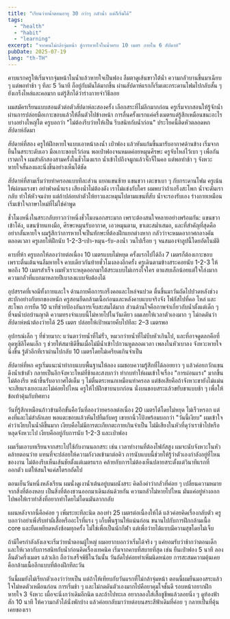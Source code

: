 ```yaml
---
title: "เรียนว่ายน้ำตอนอายุ 30 กว่าๆ กลัวน้ำ แต่ก็เริ่มได้"
tags:
  - "health"
  - "habit"
  - "learning"
excerpt: "จากคนไม่กล้าจุ่มหน้า สู่การหายใจในน้ำครบ 10 เมตร ภายใน 6 สัปดาห์"
pubDate: 2025-07-19
lang: "th-TH"
---
```


คาบแรกครูให้เริ่มจากจุ่มหน้าในน้ำแล้วหายใจเป็นฟอง ลืมตาดูเส้นขาวใต้น้ำ ความกลัวบานขึ้นมาเฉียบ ๆ แต่พอทำช้า ๆ ทีละ 5 วินาที ก็อยู่กับมันได้มากขึ้น ผ่านสัปดาห์แรกก็เริ่มเตะกระดานโฟมไปกลับสั้น ๆ ยังเกร็งไหล่และคอมาก แต่รู้สึกได้ว่าร่างกายจำวิธีลอย

ผมสมัครเรียนแบบสอนตัวต่อตัวสัปดาห์ละสองครั้ง เลือกสระที่ไม่ลึกมากก่อน ครูเริ่มจากสอนให้รู้จักน้ำ ผ่านการปล่อยมือเกาะขอบแล้วให้ลื่นตัวไปข้างหน้า การลื่นครั้งแรกแค่ครึ่งเมตรแต่รู้สึกเหมือนชนะอะไรบางอย่างใหญ่โต ครูบอกว่า "ไม่ต้องรีบว่ายให้เป็น รีบสนิทกับน้ำก่อน" ประโยคนี้ติดหัวตลอดหกสัปดาห์ถัดมา

สัปดาห์ที่สอง ครูให้ฝึกหายใจแบบเอาหน้าลงน้ำ เป่าฟอง แล้วหันแก้มขึ้นมารับอากาศด้านข้าง เริ่มจากยืนในสระระดับเอว มือเกาะขอบไว้ก่อน พอเป่าฟองจนหมดค่อยหมุนศีรษะ ครูจับไหล่ไว้เบา ๆ เพื่อกันเราตกใจ ผมสำลักสองสามครั้งในชั่วโมงแรก น้ำเข้าไปถึงจมูกแล้วจั๊กจี๋ในคอ แต่พอทำช้า ๆ จังหวะหายใจสั้นลงและนิ่งขึ้นอย่างเห็นได้ชัด

สัปดาห์ที่สามเริ่มว่ายท่าครอลแบบทีละส่วน แยกแขนซ้าย แขนขวา เตะขาเบา ๆ กับกระดานโฟม ครูเน้นให้ผ่อนแรงขา อย่าฟาดน้ำแรง เสียงน้ำไม่ต้องดัง เราไม่แข่งกับใคร ผมพบว่าถ้าเกร็งสะโพก น้ำจะดันเรากลับ ทำให้หัวจมง่าย แต่ถ้าปล่อยลำตัวให้ยาวและหมุนไปตามแขนที่สับ น้ำจะรองรับเอง ร่างกายเหมือนเริ่มเข้าใจภาษาใหม่ที่ไม่ใช่คำพูด

ชั่วโมงหนึ่งในสระกลับยาวกว่าหนึ่งชั่วโมงนอกสระมาก เพราะต้องสนใจหลายอย่างพร้อมกัน: แขนขวาเข้าโค้ง, แขนซ้ายแทงมือ, ศีรษะหมุนรับอากาศ, เอวหมุนตาม, ขาเตะสม่ำเสมอ, และที่สำคัญที่สุดคืออย่ากลั้นหายใจ ผมรู้สึกว่าการหายใจเป็นทักษะที่ต้องฝึกแยกต่างหาก กลัวว่าจะหมดอากาศกลางคันตลอดเวลา ครูเลยให้ฝึกนับ 1-2-3-เป่า-หมุน-รับ-ลงน้ำ วนไปเรื่อย ๆ จนสมองจำลูปนี้โดยอัตโนมัติ

คาบที่ห้า ครูบอกให้ลองว่ายต่อเนื่อง 10 เมตรแบบไม่หยุด ครั้งแรกไปได้ถึง 7 เมตรก็ต้องเกาะขอบเพราะตื่นเต้นจนลืมหายใจ คาบเดียวกันท้ายชั่วโมงลองอีกครั้ง ครูเดินตามข้างสระคอยนับ 1-2-3 ให้ พอถึง 10 เมตรสำเร็จ ผมหัวเราะหลุดออกมาใต้สระแบบไม่เกรงใจใคร ตาแสบเล็กน้อยแต่ใจโล่งมาก ความกลัวที่แบกมาหลายปีเบาลงแบบจับต้องได้

อุปสรรคที่เจอมีทั้งกายและใจ ด้านกายคือการเกร็งคอและไหล่จนปวด ตื่นขึ้นมาวันถัดไปปวดหลังช่วงสะบักอย่างกับยกของหนัก ครูสอนยืดกล้ามเนื้อก่อนและหลังคาบแบบจริงจัง โฟกัสไปที่คอ ไหล่ และสะโพก การยืด 10 นาทีช่วยป้องกันการเจ็บสะสมได้มาก ส่วนด้านใจคือภาพจำเกี่ยวกับน้ำตั้งแต่เด็ก ๆ ที่จมน้ำบ่อบ้านญาติ ความทรงจำแบบนี้ไม่หายไปในวันเดียว ผมเลยให้เวลาตัวเองมาก ๆ ไม่กดดันว่าสัปดาห์หน้าต้องว่ายได้ 25 เมตร ปล่อยให้เป้าหมายคืบไปทีละ 2–3 เมตรพอ

อุปกรณ์เล็ก ๆ ที่ช่วยมาก: แว่นตาว่ายน้ำที่ไม่รั่ว, หมวกว่ายน้ำที่ไม่บีบหัวเกินไป, และที่อาจดูตลกคือที่อุดหูซิลิโคนเล็ก ๆ ช่วยให้สมาธิดีขึ้นเมื่อไม่มีน้ำเข้าไปกวนหูตลอดเวลา เพลงในหัวเบาลง จังหวะหายใจนิ่งขึ้น รู้ตัวอีกทีเราผ่านไปกลับ 10 เมตรโดยไม่เครียดเกินจำเป็น

สัปดาห์ที่หก ครูเริ่มแนะนำท่ากบแบบพื้นฐานให้ลอง ผมชอบความรู้สึกที่ได้ลอยยาว ๆ แล้วค่อยกวักแขนดึงน้ำเข้าตัว กลายเป็นอีกจังหวะใหม่ที่ช้าและสงบกว่า ท่ากบทำให้ผมเข้าใจเรื่อง "การผ่อนแรง" มากขึ้น ไม่ต้องรีบ หน้าขึ้นรับอากาศได้เต็ม ๆ ไม่ตื่นตระหนกเหมือนท่าครอล แต่ข้อเสียคือถ้าจังหวะขายังไม่แม่น จะเสียแรงเยอะและไม่ค่อยไปไหน ครูให้ไปฝึกขาบนบกก่อน นั่งบนขอบสระแล้วขยับขาแบบช้า ๆ เพื่อให้ข้อเท้าคุ้นกับทิศทาง

วันที่รู้สึกเหมือนก้าวข้ามอีกขั้นคือวันที่ลองว่ายครอลต่อเนื่อง 20 เมตรได้โดยไม่หยุด ไม่เร็วหรอก แต่คงที่และไม่สำลักเลย พอแตะขอบแล้วหันไปยิ้มกับครู เขายกนิ้วโป้งพร้อมบอกว่า "วันนี้เงียบ" ผมเข้าใจคำว่าเงียบในน้ำดีขึ้นมาก เงียบคือไม่มีการตะเกียกตะกายเกินจำเป็น ไม่มีเสียงในหัวที่ดุว่าเราช้าไปหรือหลุดจังหวะไป เงียบคืออยู่กับการนับ 1-2-3 และเป่าฟอง

ผมเริ่มเอาบทเรียนจากสระไปใช้กับงานนอกสระ เช่น เวลาทำงานที่ต้องโฟกัสสูง ผมจะนับจังหวะในหัวคล้ายตอนว่าย แทนที่จะปล่อยให้ความกังวลเข้ามาต่อคิว การนับแบบนี้ช่วยให้รู้ว่าตัวเองกำลังอยู่ที่ไหนของงาน ไม่ต้องรีบเห็นเส้นชัยตั้งแต่เมตรแรก คล้ายกับการไม่ต้องเห็นปลายสระตั้งแต่วินาทีแรกที่ออกตัว แต่ให้สนใจแค่สโตรกถัดไป

ตอนเย็นวันหนึ่งหลังเรียน ผมนั่งดูเงาน้ำเต้นอยู่บนผนังสระ คิดถึงคำว่ากลัวที่ค่อย ๆ เปลี่ยนความหมาย จากสิ่งที่ต้องหลบ เป็นสิ่งที่ต้องชวนออกมาเดินเล่นด้วยกัน ความกลัวไม่หายไปไหน มันแค่อยู่ห่างออกไปพอให้เราทำสิ่งที่อยากทำโดยไม่โดนมันลากกลับ

แผนหลังจากนี้คือค่อย ๆ เพิ่มระยะทีละนิด ลองทำ 25 เมตรต่อเนื่องให้ได้ แล้วค่อยคิดเรื่องกลับตัว ครูบอกว่าอย่าเพิ่งรีบท่าผีเสื้อหรืออะไรที่แรง ๆ เก็บพื้นฐานให้แน่นก่อน ขนานไปกับการฝึกกล้ามเนื้อ core และยืดเหยียดหลังซ้อมทุกครั้ง ไม่ใช่เพื่อเป็นนักกีฬา แต่เพื่อว่ายได้แบบมีความสุขโดยไม่เจ็บ

ถ้ามีใครกำลังลังเลจะเริ่มว่ายน้ำตอนผู้ใหญ่ ผมอยากบอกว่าเริ่มได้จริง ๆ แค่ยอมรับว่าช้ากว่าตอนเด็ก และให้เวลากับการสนิทกับน้ำก่อนคิดเรื่องเทคนิค เริ่มจากคาบที่สบายที่สุด เช่น ยืนเป่าฟอง 5 นาที ลองลื่นตัวครึ่งเมตร แล้วเลิก ถือว่าเสร็จพิธีในวันนั้น วันถัดไปค่อยทำเพิ่มนิดหน่อย การสะสมความคุ้นเคยคือกล้ามเนื้ออีกแบบที่ต้องฝึกทีละวัน

วันนี้ผมยังไม่เรียกตัวเองว่าว่ายเป็น แต่ถ้าให้เทียบกับวันแรกที่ไม่กล้าจุ่มหน้า ตอนนี้ผมยืนมองสระแล้วใจไม่หดตัวเหมือนก่อน การเริ่มช้า ๆ และไม่กดดันตัวเองมากไปคือยาคุมใจชั้นดี รอบหน้าอยากฝึกหายใจ 3 จังหวะ เผื่อจะนิ่งกว่าเดิมอีกนิด และถ้าไปทะเล อยากลองใส่เสื้อชูชีพแล้วลอยนิ่ง ๆ ดูท้องฟ้าสัก 10 นาที ให้ความกลัวได้นั่งพักบ้าง แล้วค่อยกลับมาว่ายต่อบนสระสีฟ้าเดิมที่ค่อย ๆ กลายเป็นที่คุ้นเคยของเรา

